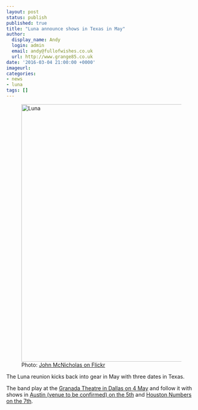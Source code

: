 ```yaml
---
layout: post
status: publish
published: true
title: "Luna announce shows in Texas in May"
author:
  display_name: Andy
  login: admin
  email: andy@fullofwishes.co.uk
  url: http://www.grange85.co.uk
date: '2016-03-04 21:00:00 +0000'
imageurl:
categories:
- news
- luna
tags: []
---
```

<figure><a data-flickr-embed="true"  href="https://www.flickr.com/photos/johnmcnicholas/21714982050/in/pool-aheadfullofwishes/" title="Luna"><img src="https://farm1.staticflickr.com/600/21714982050_df210a208c_b.jpg" width="1024" height="683" alt="Luna"></a><figcaption>Photo: <a href="https://www.flickr.com/photos/johnmcnicholas/21714982050/in/pool-aheadfullofwishes/">John McNicholas on Flickr</a></figcaption></figure><script async src="//embedr.flickr.com/assets/client-code.js" charset="utf-8"></script>
<p class="lead">The Luna reunion kicks back into gear in May with three dates in Texas.</p>
<p>The band play at the <a href="https://db.fullofwishes.co.uk/luna/shows/2016/2016-05-04-granada-theatre-dallas-tx-usa/">Granada Theatre in Dallas on 4 May</a> and follow it with shows in <a href="https://db.fullofwishes.co.uk/luna/shows/2016/2016-05-05-austin-tx-usa/">Austin (venue to be confirmed) on the 5th</a> and <a href="https://db.fullofwishes.co.uk/luna/shows/2016/2016-05-07-numbers-houston-tx-usa/">Houston Numbers on the 7th</a>.</p>
